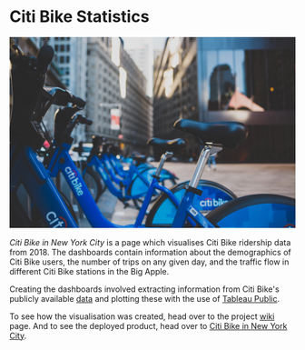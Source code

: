 # Citi Bike Statistics
![citi_bike](https://github.com/rochiecuevas/Citi_Bike/blob/master/images/Citi_Bike.jpg)

*Citi Bike in New York City* is a page which visualises Citi Bike ridership data from 2018. The dashboards contain information about the demographics of Citi Bike users, the number of trips on any given day, and the traffic flow in different Citi Bike stations in the Big Apple.

Creating the dashboards involved extracting information from Citi Bike's publicly available [data](https://www.citibikenyc.com/system-data) and plotting these with the use of [Tableau Public](https://public.tableau.com/en-us/s/). 

To see how the visualisation was created, head over to the project [wiki](https://github.com/rochiecuevas/Citi_Bike/wiki) page. And to see the deployed product, head over to [Citi Bike in New York City](https://rochiecuevas.github.io/Citi_Bike/).

